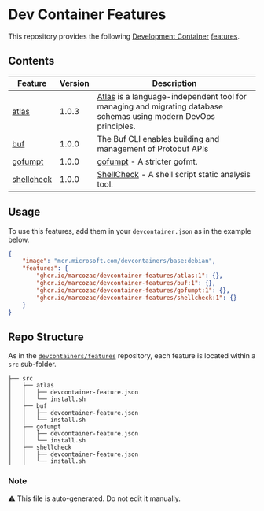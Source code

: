 # Dev Container Features

This repository provides the following [Development Container](https://containers.dev/overview) [features](https://containers.dev/implementors/spec/#features).

## Contents

| Feature | Version | Description |
| ------- | ------- | ----------- |
| [atlas](./src/atlas/README.md) | 1.0.3 | [Atlas](https://atlasgo.io) is a language-independent tool for managing and migrating database schemas using modern DevOps principles. |
| [buf](./src/buf/README.md) | 1.0.0 | The Buf CLI enables building and management of Protobuf APIs |
| [gofumpt](./src/gofumpt/README.md) | 1.0.0 | [gofumpt](https://github.com/mvdan/gofumpt) - A stricter gofmt. |
| [shellcheck](./src/shellcheck/README.md) | 1.0.0 | [ShellCheck](https://github.com/koalaman/shellcheck) - A shell script static analysis tool. |

## Usage

To use this features, add them in your `devcontainer.json` as in the example below.

```json
{
    "image": "mcr.microsoft.com/devcontainers/base:debian",
    "features": {
        "ghcr.io/marcozac/devcontainer-features/atlas:1": {},
        "ghcr.io/marcozac/devcontainer-features/buf:1": {},
        "ghcr.io/marcozac/devcontainer-features/gofumpt:1": {},
        "ghcr.io/marcozac/devcontainer-features/shellcheck:1": {}
    }
}
```

## Repo Structure

As in the [`devcontainers/features`](https://github.com/devcontainers/features) repository, each feature is located within a `src` sub-folder.

```
├── src
│   ├── atlas
│   │   ├── devcontainer-feature.json
│   │   └── install.sh
│   ├── buf
│   │   ├── devcontainer-feature.json
│   │   └── install.sh
│   ├── gofumpt
│   │   ├── devcontainer-feature.json
│   │   └── install.sh
│   ├── shellcheck
│   │   ├── devcontainer-feature.json
│   │   └── install.sh
```

### Note

:warning: This file is auto-generated. Do not edit it manually.
